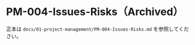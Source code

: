 <!--
この文書は正本に統合され、参照のみとして残されています。
正本: docs/01-project-management/PM-004-Issues-Risks.md
-->

# PM-004-Issues-Risks（Archived）

正本は `docs/01-project-management/PM-004-Issues-Risks.md` を参照してください。
